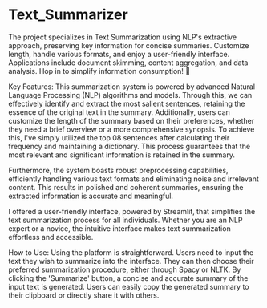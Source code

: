 # Text_Summarizer
The project specializes in Text Summarization using NLP's extractive approach, preserving key information for concise summaries. Customize length, handle various formats, and enjoy a user-friendly interface. Applications include document skimming, content aggregation, and data analysis. Hop in to simplify information consumption! 🚀

Key Features:
This summarization system is powered by advanced Natural Language Processing (NLP) algorithms and models. Through this, we can effectively identify and extract the most salient sentences, retaining the essence of the original text in the summary. Additionally, users can customize the length of the summary based on their preferences, whether they need a brief overview or a more comprehensive synopsis. To achieve this, I've simply utilized the top 08 sentences after calculating their frequency and maintaining a dictionary. This process guarantees that the most relevant and significant information is retained in the summary.

Furthermore, the system boasts robust preprocessing capabilities, efficiently handling various text formats and eliminating noise and irrelevant content. This results in polished and coherent summaries, ensuring the extracted information is accurate and meaningful.

I offered a user-friendly interface, powered by Streamlit, that simplifies the text summarization process for all individuals. Whether you are an NLP expert or a novice, the intuitive interface makes text summarization effortless and accessible.

How to Use:
Using the platform is straightforward. Users need to input the text they wish to summarize into the interface. They can then choose their preferred summarization procedure, either through Spacy or NLTK. By clicking the 'Summarize' button, a concise and accurate summary of the input text is generated. Users can easily copy the generated summary to their clipboard or directly share it with others.
